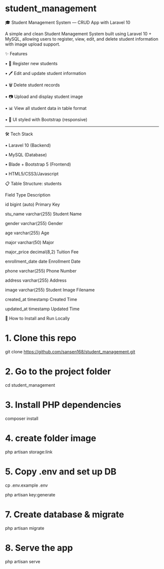 # student_management

🎓 Student Management System — CRUD App with Laravel 10

A simple and clean Student Management System built using Laravel 10 + MySQL, allowing users to register, view, edit, and delete student information with image upload support.

✨ Features

•	🧾 Register new students

•	🖊️ Edit and update student information

•	🗑️ Delete student records

•	📷 Upload and display student image

•	📊 View all student data in table format

•	🎨 UI styled with Bootstrap (responsive)
________________________________________
🛠️ Tech Stack

•	Laravel 10 (Backend)

•	MySQL (Database)

•	Blade + Bootstrap 5 (Frontend)

•	HTML5/CSS3/Javascript

📋 Table Structure: students

Field	              Type	                Description

id	                bigint (auto)	        Primary Key

stu_name    	      varchar(255)	        Student Name

gender	            varchar(255)	        Gender

age	                varchar(255)	        Age

major	              varchar(50)	          Major

major_price	        decimal(8,2)        	Tuition Fee

enrollment_date	    date	                Enrollment Date

phone	              varchar(255)	        Phone Number

address            	varchar(255)	        Address

image	              varchar(255)	        Student Image Filename

created_at	        timestamp	            Created Time

updated_at	        timestamp	            Updated Time

🚀 How to Install and Run Locally

# 1. Clone this repo

git clone https://github.com/sansen168/student_management.git

# 2. Go to the project folder
cd student_management

# 3. Install PHP dependencies
composer install

# 4. create folder image 
php artisan storage:link

# 5. Copy .env and set up DB

cp .env.example .env

php artisan key:generate

# 7. Create database & migrate
php artisan migrate

# 8. Serve the app
php artisan serve

